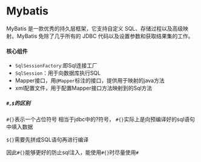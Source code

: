 # Mybatis

MyBatis 是一款优秀的持久层框架，它支持自定义 SQL、存储过程以及高级映射。MyBatis 免除了几乎所有的 JDBC 代码以及设置参数和获取结果集的工作。

#### 核心组件

- `SqlSessionFactory`:即Sql连接工厂
- `SqlSession`：用于向数据库执行SQL
- Mapper接口，用`@Mapper`标注的接口，提供用于映射的java方法
- xml配置文件，用于配置Mapper接口方法映射到的Sql方法



##### `#,$`的区别

`#{}`表示一个占位符号 相当于jdbc中的?符号， `#{}`实际上是向预编译好的sql语句中填入数据

`${}`需要先拼成SQL语句再进行编译



因此`#{}`能够更好的防止sql注入，能使用`#{}`时尽量使用`#`